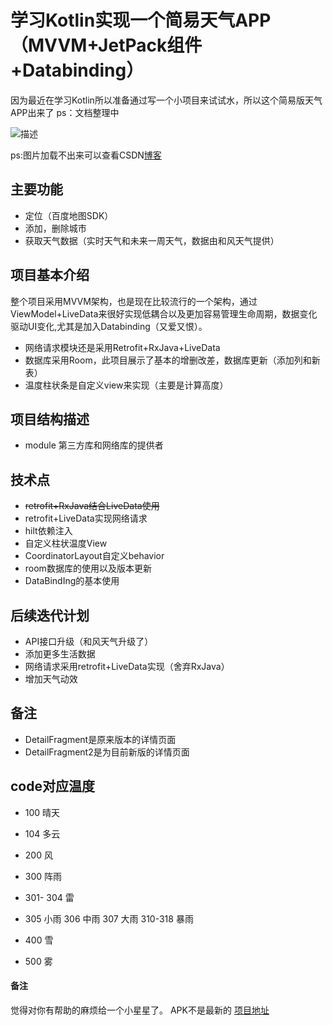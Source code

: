 # 学习Kotlin实现一个简易天气APP（MVVM+JetPack组件+Databinding）
因为最近在学习Kotlin所以准备通过写一个小项目来试试水，所以这个简易版天气APP出来了
ps：文档整理中

![描述](https://img-blog.csdnimg.cn/20200710182520403.gif#pic_center)

ps:图片加载不出来可以查看CSDN[博客](https://blog.csdn.net/qq272708698/article/details/103698652)


## 主要功能
* 定位（百度地图SDK）
* 添加，删除城市
* 获取天气数据（实时天气和未来一周天气，数据由和风天气提供）

## 项目基本介绍
整个项目采用MVVM架构，也是现在比较流行的一个架构，通过ViewModel+LiveData来很好实现低耦合以及更加容易管理生命周期，数据变化驱动UI变化,尤其是加入Databinding（又爱又恨）。
* 网络请求模块还是采用Retrofit+RxJava+LiveData
* 数据库采用Room，此项目展示了基本的增删改差，数据库更新（添加列和新表）
* 温度柱状条是自定义view来实现（主要是计算高度）

## 项目结构描述
* module 第三方库和网络库的提供者

## 技术点
* ~~retrofit+RxJava结合LiveData使用~~
* retrofit+LiveData实现网络请求
* hilt依赖注入
* 自定义柱状温度View
* CoordinatorLayout自定义behavior
* room数据库的使用以及版本更新
* DataBindIng的基本使用



## 后续迭代计划
* API接口升级（和风天气升级了）
* 添加更多生活数据
* 网络请求采用retrofit+LiveData实现（舍弃RxJava）
* 增加天气动效



## 备注
* DetailFragment是原来版本的详情页面
* DetailFragment2是为目前新版的详情页面

## code对应温度
 * 100  晴天
 * 104 多云

 * 200 风
 * 300  阵雨
 *  301- 304 雷
 * 305 小雨 306 中雨 307 大雨 310-318 暴雨
 * 400 雪
 * 500 雾





#### 备注
觉得对你有帮助的麻烦给一个小星星了。
APK不是最新的
[项目地址](https://github.com/Smile52/SmileWeather)
